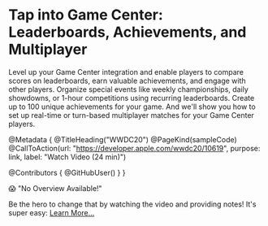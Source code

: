 # Tap into Game Center: Leaderboards, Achievements, and Multiplayer

Level up your Game Center integration and enable players to compare scores on leaderboards, earn valuable achievements, and engage with other players. Organize special events like weekly championships, daily showdowns, or 1-hour competitions using recurring leaderboards. Create up to 100 unique achievements for your game. And we'll show you how to set up real-time or turn-based multiplayer matches for your Game Center players.

@Metadata {
   @TitleHeading("WWDC20")
   @PageKind(sampleCode)
   @CallToAction(url: "https://developer.apple.com/wwdc20/10619", purpose: link, label: "Watch Video (24 min)")

   @Contributors {
      @GitHubUser(<replace this with your GitHub handle>)
   }
}

😱 "No Overview Available!"

Be the hero to change that by watching the video and providing notes! It's super easy:
 [Learn More…](https://wwdcnotes.com/documentation/wwdcnotes/contributing)
